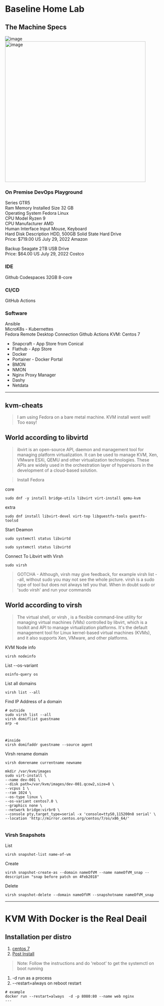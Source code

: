 # Baseline Home Lab 

## The Machine Specs

![image](https://user-images.githubusercontent.com/993459/182042922-eea5f3e2-163f-499e-9fb6-48322ca3fc16.png)
<img width="460" alt="image" src="https://user-images.githubusercontent.com/993459/182049501-3b351d62-e947-43d9-abcc-8af9580ceeb1.png">


### On Premise DevOps Playground
Series	GTR5  
Ram Memory Installed Size	32 GB  
Operating System Fedora Linux  
CPU Model	Ryzen 9  
CPU Manufacturer AMD  
Human Interface Input	Mouse, Keyboard  
Hard Disk Description	HDD, 500GB Solid State Hard Drive  
Price: $719.00 US July 29, 2022 Amazon

Backup Seagate 2TB USB Drive   
Price: $64.00 US July 29, 2022 Costco 

### IDE
Github Codespaces 32GB 8-core

### CI/CD
GitHub Actions

### Software 
Ansible  
MicroK8s - Kubernettes  
Fedora 
Remote Desktop Connection
Github Actions
KVM: Centos 7  
- Snapcraft - App Store from Conical
- Flathub - App Store
- Docker
- Portainer - Docker Portal
- BMON
- NMON
- Nginx Proxy Manager
- Dashy 
- Netdata

---

## kvm-cheats

> I am using Fedora on a bare metal machine. KVM install went well! Too easy!

## World according to libvirtd
> ibvirt is an open-source API, daemon and management tool for managing platform virtualization. It can be used to manage KVM, Xen, VMware ESXi, QEMU and other virtualization technologies. These APIs are widely used in the orchestration layer of hypervisors in the development of a cloud-based solution.

> Install Fedora

core
```
sudo dnf -y install bridge-utils libvirt virt-install qemu-kvm
```
extra
```
sudo dnf install libvirt-devel virt-top libguestfs-tools guestfs-toolsd
```

Start Deamon
```
sudo systemctl status libvirtd
```
```
sudo systemctl status libvirtd
```

Connect To Libvirt with Virsh
```
sudo virsh
```
> GOTCHA - Although, virsh may give feedback, for example virsh list --all, without sudo you may not see the whole picture. virsh is a sudo type of tool but does not always tell you that. When in doubt sudo or 'sudo virsh' and run your commands

## World according to virsh
> The virtual shell, or virsh , is a flexible command-line utility for managing virtual machines (VMs) controlled by libvirt, which is a toolkit and API to manage virtualization platforms. It's the default management tool for Linux kernel-based virtual machines (KVMs), and it also supports Xen, VMware, and other platforms.

KVM Node info
```
virsh nodeinfo
```

List --os-variant
```
osinfo-query os
```

List all domains
```
virsh list --all
```

Find IP Address of a domain
```
# outside
sudo virsh list --all
virsh domiflist guestname
arp -e



#inside 
virsh domifaddr guestname --source agent
```

Virsh rename domain
```
virsh domrename currentname newname
```
```
mkdir /var/kvm/images
sudo virt-install \
--name dev-001 \
--disk path=/var/kvm/images/dev-001.qcow2,size=8 \
--vcpus 1 \
--ram 1024 \
--os-type linux \
--os-variant centos7.0 \
--graphics none \
--network bridge:virbr0 \
--console pty,target_type=serial -x 'console=ttyS0,115200n8 serial' \
--location 'http://mirror.centos.org/centos/7/os/x86_64/'
  
```

### Virsh Snapshots

List
```
virsh snapshot-list name-of-vm
```

Create
```
virsh snapshot-create-as --domain nameOfVM --name nameOfVM_snap --description "snap before patch on 4Feb2018"
```

Delete
```
virsh snapshot-delete --domain nameOfVM --snapshotname nameOfVM_snap
```

---

# KVM With Docker is the Real Deail

## Installation per distro
1. [centos 7](https://docs.docker.com/engine/install/centos/)
2. [Post Install](https://docs.docker.com/engine/install/linux-postinstall/)
> Note: Follow the instructions and do 'reboot' to get the systemctl on boot running

1. -d run as a process
2. --restart=always on reboot restart
```
# example
docker run --restart=always  -d -p 8080:80 --name web nginx 
---

